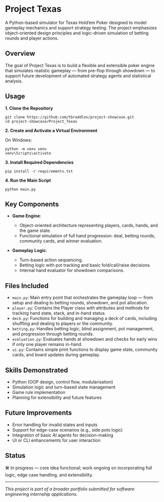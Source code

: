 # Project Texas

A Python-based simulator for Texas Hold’em Poker designed to model gameplay mechanics and support strategy testing. The project emphasizes object-oriented design principles and logic-driven simulation of betting rounds and player actions.

## Overview

The goal of Project Texas is to build a flexible and extensible poker engine that simulates realistic gameplay — from pre-flop through showdown — to support future development of automated strategy agents and statistical analysis.

## Usage

**1. Clone the Repository**
```
git clone https://github.com/tbraddles/project-showcase.git
cd project-showcase/Project_Texas
```

**2. Create and Activate a Virtual Environment**

On Windows:
```
python -m venv venv
venv\Scripts\activate
```

**3. Install Required Dependencies**
```
pip install -r requirements.txt
```

**4. Run the Main Script**
```
python main.py
```

## Key Components

- **Game Engine**:
  - Object-oriented architecture representing players, cards, hands, and the game state.
  - Functional simulation of full hand progression: deal, betting rounds, community cards, and winner evaluation.
  
- **Gameplay Logic**:
  - Turn-based action sequencing.
  - Betting logic with pot tracking and basic fold/call/raise decisions.
  - Internal hand evaluator for showdown comparisons.

## Files Included

- `main.py`: Main entry point that orchestrates the gameplay loop — from setup and dealing to betting rounds, showdown, and pot allocation.
- `player.py`: Contains the Player class with attributes and methods for tracking hand state, stack, and in-hand status.
- `deck.py`: Functions for building and managing a deck of cards, including shuffling and dealing to players or the community.
- `betting.py`: Handles betting logic, blind assignment, pot management, and progression through betting rounds.
- `evaluation.py`: Evaluates hands at showdown and checks for early wins if only one player remains in-hand.
- `ui.py`: Contains simple print functions to display game state, community cards, and board updates during gameplay.

## Skills Demonstrated

- Python (OOP design, control flow, modularisation)
- Simulation logic and turn-based state management
- Game rule implementation
- Planning for extensibility and future features

## Future Improvements

- Error handling for invalid states and inputs
- Support for edge-case scenarios (e.g., side pots logic)
- Integration of basic AI agents for decision-making
- UI or CLI enhancements for user interaction

## Status

🛠️ In progress — core idea functional; work ongoing on incorporating full logic, edge case handling, and extensibility.

---

*This project is part of a broader portfolio submitted for software engineering internship applications.*
